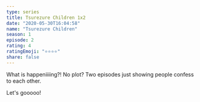 ```yaml
---
type: series
title: Tsurezure Children 1x2
date: "2020-05-30T16:04:58"
name: "Tsurezure Children"
season: 1
episode: 2
rating: 4
ratingEmoji: "⭐️⭐️⭐️⭐️"
share: false
---
```


What is happeniiiing?! No plot? Two episodes just showing people confess to each other.

Let's gooooo!
